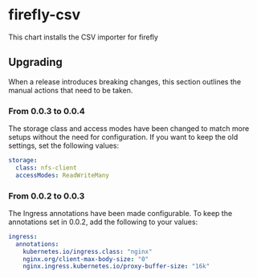 # firefly-csv

This chart installs the CSV importer for firefly

## Upgrading

When a release introduces breaking changes, this section outlines the manual actions that need to be taken.

### From 0.0.3 to 0.0.4

The storage class and access modes have been changed to match more setups without the need for configuration. If you want to keep the old settings, set the following values:

```yaml
storage:
  class: nfs-client
  accessModes: ReadWriteMany
```

### From 0.0.2 to 0.0.3

The Ingress annotations have been made configurable. To keep the annotations set in 0.0.2, add the following to your values:

```yaml
ingress:
  annotations:
    kubernetes.io/ingress.class: "nginx"
    nginx.org/client-max-body-size: "0"
    nginx.ingress.kubernetes.io/proxy-buffer-size: "16k"
```
